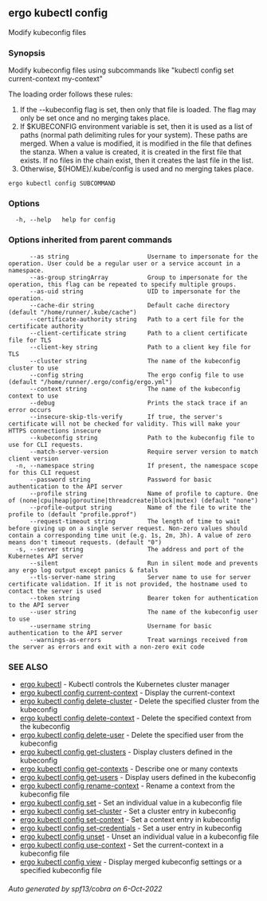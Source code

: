 ## ergo kubectl config

Modify kubeconfig files

### Synopsis

Modify kubeconfig files using subcommands like "kubectl config set current-context my-context"

 The loading order follows these rules:

  1.  If the --kubeconfig flag is set, then only that file is loaded. The flag may only be set once and no merging takes place.
  2.  If $KUBECONFIG environment variable is set, then it is used as a list of paths (normal path delimiting rules for your system). These paths are merged. When a value is modified, it is modified in the file that defines the stanza. When a value is created, it is created in the first file that exists. If no files in the chain exist, then it creates the last file in the list.
  3.  Otherwise, ${HOME}/.kube/config is used and no merging takes place.

```
ergo kubectl config SUBCOMMAND
```

### Options

```
  -h, --help   help for config
```

### Options inherited from parent commands

```
      --as string                      Username to impersonate for the operation. User could be a regular user or a service account in a namespace.
      --as-group stringArray           Group to impersonate for the operation, this flag can be repeated to specify multiple groups.
      --as-uid string                  UID to impersonate for the operation.
      --cache-dir string               Default cache directory (default "/home/runner/.kube/cache")
      --certificate-authority string   Path to a cert file for the certificate authority
      --client-certificate string      Path to a client certificate file for TLS
      --client-key string              Path to a client key file for TLS
      --cluster string                 The name of the kubeconfig cluster to use
      --config string                  The ergo config file to use (default "/home/runner/.ergo/config/ergo.yml")
      --context string                 The name of the kubeconfig context to use
      --debug                          Prints the stack trace if an error occurs
      --insecure-skip-tls-verify       If true, the server's certificate will not be checked for validity. This will make your HTTPS connections insecure
      --kubeconfig string              Path to the kubeconfig file to use for CLI requests.
      --match-server-version           Require server version to match client version
  -n, --namespace string               If present, the namespace scope for this CLI request
      --password string                Password for basic authentication to the API server
      --profile string                 Name of profile to capture. One of (none|cpu|heap|goroutine|threadcreate|block|mutex) (default "none")
      --profile-output string          Name of the file to write the profile to (default "profile.pprof")
      --request-timeout string         The length of time to wait before giving up on a single server request. Non-zero values should contain a corresponding time unit (e.g. 1s, 2m, 3h). A value of zero means don't timeout requests. (default "0")
  -s, --server string                  The address and port of the Kubernetes API server
      --silent                         Run in silent mode and prevents any ergo log output except panics & fatals
      --tls-server-name string         Server name to use for server certificate validation. If it is not provided, the hostname used to contact the server is used
      --token string                   Bearer token for authentication to the API server
      --user string                    The name of the kubeconfig user to use
      --username string                Username for basic authentication to the API server
      --warnings-as-errors             Treat warnings received from the server as errors and exit with a non-zero exit code
```

### SEE ALSO

* [ergo kubectl](ergo_kubectl.md)	 - Kubectl controls the Kubernetes cluster manager
* [ergo kubectl config current-context](ergo_kubectl_config_current-context.md)	 - Display the current-context
* [ergo kubectl config delete-cluster](ergo_kubectl_config_delete-cluster.md)	 - Delete the specified cluster from the kubeconfig
* [ergo kubectl config delete-context](ergo_kubectl_config_delete-context.md)	 - Delete the specified context from the kubeconfig
* [ergo kubectl config delete-user](ergo_kubectl_config_delete-user.md)	 - Delete the specified user from the kubeconfig
* [ergo kubectl config get-clusters](ergo_kubectl_config_get-clusters.md)	 - Display clusters defined in the kubeconfig
* [ergo kubectl config get-contexts](ergo_kubectl_config_get-contexts.md)	 - Describe one or many contexts
* [ergo kubectl config get-users](ergo_kubectl_config_get-users.md)	 - Display users defined in the kubeconfig
* [ergo kubectl config rename-context](ergo_kubectl_config_rename-context.md)	 - Rename a context from the kubeconfig file
* [ergo kubectl config set](ergo_kubectl_config_set.md)	 - Set an individual value in a kubeconfig file
* [ergo kubectl config set-cluster](ergo_kubectl_config_set-cluster.md)	 - Set a cluster entry in kubeconfig
* [ergo kubectl config set-context](ergo_kubectl_config_set-context.md)	 - Set a context entry in kubeconfig
* [ergo kubectl config set-credentials](ergo_kubectl_config_set-credentials.md)	 - Set a user entry in kubeconfig
* [ergo kubectl config unset](ergo_kubectl_config_unset.md)	 - Unset an individual value in a kubeconfig file
* [ergo kubectl config use-context](ergo_kubectl_config_use-context.md)	 - Set the current-context in a kubeconfig file
* [ergo kubectl config view](ergo_kubectl_config_view.md)	 - Display merged kubeconfig settings or a specified kubeconfig file

###### Auto generated by spf13/cobra on 6-Oct-2022
